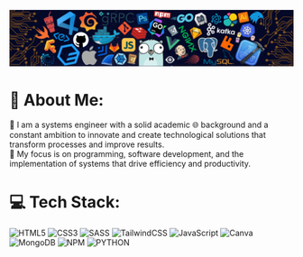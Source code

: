 ![Github Banner](https://github.com/Jaydeep-Yadav/Jaydeep-Yadav/blob/main/banner.png)

# 💫 About Me:
🚀 I am a systems engineer with a solid academic 🌐 background and a constant ambition to innovate and create technological solutions that transform processes and improve results.<br> 📘 My focus is on programming, software development, and the implementation of systems that drive efficiency and productivity.



# 💻 Tech Stack:
![HTML5](https://img.shields.io/badge/html5-%23E34F26.svg?style=for-the-badge&logo=html5&logoColor=white) ![CSS3](https://img.shields.io/badge/css3-%231572B6.svg?style=for-the-badge&logo=css3&logoColor=white)  ![SASS](https://img.shields.io/badge/SASS-hotpink.svg?style=for-the-badge&logo=SASS&logoColor=white) ![TailwindCSS](https://img.shields.io/badge/tailwindcss-%2338B2AC.svg?style=for-the-badge&logo=tailwind-css&logoColor=white) ![JavaScript](https://img.shields.io/badge/javascript-%23323330.svg?style=for-the-badge&logo=javascript&logoColor=%23F7DF1E) ![Canva](https://img.shields.io/badge/Canva-%2300C4CC.svg?style=for-the-badge&logo=Canva&logoColor=white) 
![MongoDB](https://img.shields.io/badge/MongoDB-%234ea94b.svg?style=for-the-badge&logo=mongodb&logoColor=white)
![NPM](https://img.shields.io/badge/NPM-%23CB3837.svg?style=for-the-badge&logo=npm&logoColor=white) ![PYTHON]([https://img.shields.io/badge/NPM-%23CB3837.svg?style=for-the-badge&logo=npm&logoColor=white](https://img.shields.io/badge/Python-3776AB?style=for-the-badge&logo=python&logoColor=white))

